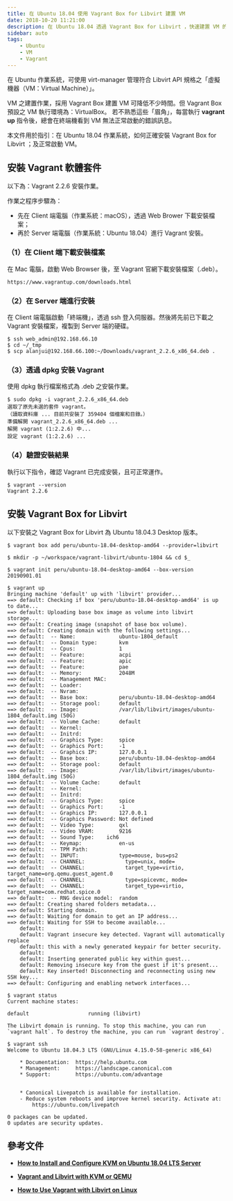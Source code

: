 ```yaml
---
title: 在 Ubuntu 18.04 使用 Vagrant Box for Libvirt 建置 VM
date: 2018-10-20 11:21:00
description: 在 Ubuntu 18.04 透過 Vagrant Box for Libvirt ，快速建置 VM 的秘訣。 
sidebar: auto
tags:
    - Ubuntu
    - VM
    - Vagrant
---
```


在 Ubuntu 作業系統，可使用 virt-manager 管理符合 Libvirt API 規格之「虛擬機器（VM：Virtual Machine）」。

VM 之建置作業，採用 Vagrant Box 建置 VM 可降低不少時間。但 Vagrant Box 預設之 VM 執行環境為：VirtualBox。 若不熟悉這些「眉角」，每當執行 **vagrant up** 指令後，總會在終端機看到 VM 無法正常啟動的錯誤訊息。

本文件用於指引：在 Ubuntu 18.04 作業系統，如何正確安裝 Vagrant Box for Libvirt ；及正常啟動 VM。


## 安裝 Vagrant 軟體套件

以下為：Vagrant 2.2.6 安裝作業。

作業之程序步驟為：

- 先在 Client 端電腦（作業系統：macOS），透過 Web Brower 下載安裝檔案；
- 再於 Server 端電腦（作業系統：Ubuntu 18.04）進行 Vagrant 安裝。


### （1）在 Client 端下載安裝檔案

在 Mac 電腦，啟動 Web Browser 後，至 Vagrant 官網下載安裝檔案（.deb）。

```
https://www.vagrantup.com/downloads.html
```


### （2）在 Server 端進行安裝

在 Client 端電腦啟動「終端機」，透過 ssh 登入伺服器。然後將先前已下載之 Vagrant 安裝檔案，複製到 Server 端的硬碟。 


    $ ssh web_admin@192.168.66.10
    $ cd ~/_tmp
    $ scp alanjui@192.168.66.100:~/Downloads/vagrant_2.2.6_x86_64.deb .


### （3）透過 dpkg 安裝 Vagrant

使用 dpkg 執行檔案格式為 .deb 之安裝作業。


    $ sudo dpkg -i vagrant_2.2.6_x86_64.deb
    選取了原先未選的套件 vagrant。
    （讀取資料庫 ... 目前共安裝了 359404 個檔案和目錄。）
    準備解開 vagrant_2.2.6_x86_64.deb ...
    解開 vagrant (1:2.2.6) 中...
    設定 vagrant (1:2.2.6) ...


### （4）驗證安裝結果

執行以下指令，確認 Vagrant 已完成安裝，且可正常運作。


    $ vagrant --version
    Vagrant 2.2.6



## 安裝 Vagrant Box for Libvirt

以下安裝之 Vagrant Box for Libvirt 為 Ubuntu 18.04.3 Desktop 版本。

```shell
$ vagrant box add peru/ubuntu-18.04-desktop-amd64 --provider=libvirt

$ mkdir -p ~/workspace/vagrant-libvirt/ubuntu-1804 && cd $_

$ vagrant init peru/ubuntu-18.04-desktop-amd64 --box-version 20190901.01

$ vagrant up
Bringing machine 'default' up with 'libvirt' provider...
==> default: Checking if box 'peru/ubuntu-18.04-desktop-amd64' is up to date...
==> default: Uploading base box image as volume into libvirt storage...
==> default: Creating image (snapshot of base box volume).
==> default: Creating domain with the following settings...
==> default:  -- Name:              ubuntu-1804_default
==> default:  -- Domain type:       kvm
==> default:  -- Cpus:              1
==> default:  -- Feature:           acpi
==> default:  -- Feature:           apic
==> default:  -- Feature:           pae
==> default:  -- Memory:            2048M
==> default:  -- Management MAC:
==> default:  -- Loader:
==> default:  -- Nvram:
==> default:  -- Base box:          peru/ubuntu-18.04-desktop-amd64
==> default:  -- Storage pool:      default
==> default:  -- Image:             /var/lib/libvirt/images/ubuntu-1804_default.img (50G)
==> default:  -- Volume Cache:      default
==> default:  -- Kernel:
==> default:  -- Initrd:
==> default:  -- Graphics Type:     spice
==> default:  -- Graphics Port:     -1
==> default:  -- Graphics IP:       127.0.0.1
==> default:  -- Base box:          peru/ubuntu-18.04-desktop-amd64
==> default:  -- Storage pool:      default
==> default:  -- Image:             /var/lib/libvirt/images/ubuntu-1804_default.img (50G)
==> default:  -- Volume Cache:      default
==> default:  -- Kernel:
==> default:  -- Initrd:
==> default:  -- Graphics Type:     spice
==> default:  -- Graphics Port:     -1
==> default:  -- Graphics IP:       127.0.0.1
==> default:  -- Graphics Password: Not defined
==> default:  -- Video Type:        qxl
==> default:  -- Video VRAM:        9216
==> default:  -- Sound Type:    ich6
==> default:  -- Keymap:            en-us
==> default:  -- TPM Path:
==> default:  -- INPUT:             type=mouse, bus=ps2
==> default:  -- CHANNEL:             type=unix, mode=
==> default:  -- CHANNEL:             target_type=virtio, target_name=org.qemu.guest_agent.0
==> default:  -- CHANNEL:             type=spicevmc, mode=
==> default:  -- CHANNEL:             target_type=virtio, target_name=com.redhat.spice.0
==> default:  -- RNG device model:  random
==> default: Creating shared folders metadata...
==> default: Starting domain.
==> default: Waiting for domain to get an IP address...
==> default: Waiting for SSH to become available...
    default:
    default: Vagrant insecure key detected. Vagrant will automatically replace
    default: this with a newly generated keypair for better security.
    default:
    default: Inserting generated public key within guest...
    default: Removing insecure key from the guest if it's present...
    default: Key inserted! Disconnecting and reconnecting using new SSH key...
==> default: Configuring and enabling network interfaces...

$ vagrant status
Current machine states:

default                   running (libvirt)

The Libvirt domain is running. To stop this machine, you can run
`vagrant halt`. To destroy the machine, you can run `vagrant destroy`. 

$ vagrant ssh
Welcome to Ubuntu 18.04.3 LTS (GNU/Linux 4.15.0-58-generic x86_64)

    * Documentation:  https://help.ubuntu.com
    * Management:     https://landscape.canonical.com
    * Support:        https://ubuntu.com/advantage


    * Canonical Livepatch is available for installation.
    - Reduce system reboots and improve kernel security. Activate at:
        https://ubuntu.com/livepatch

0 packages can be updated.
0 updates are security updates.
```


## 參考文件

- [**How to Install and Configure KVM on Ubuntu 18.04 LTS Server**](https://www.linuxtechi.com/install-configure-kvm-ubuntu-18-04-server/)

- [**Vagrant and Libvirt with KVM or QEMU**](https://docs.cumulusnetworks.com/cumulus-vx/Development-Environments/Vagrant-and-Libvirt-with-KVM-or-QEMU/)

- [**How to Use Vagrant with Libvirt on Linux**](https://computingforgeeks.com/using-vagrant-with-libvirt-on-linux/)




